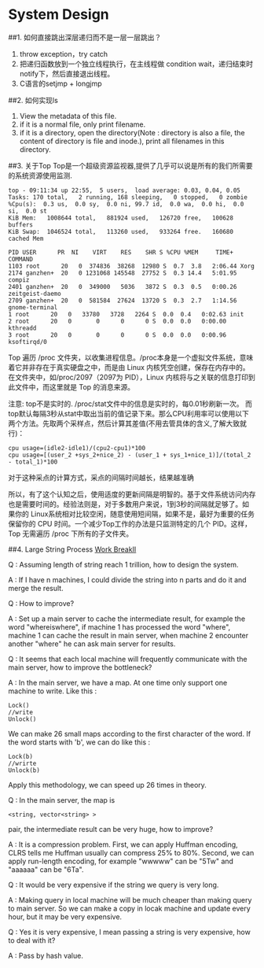 # System Design

##1. 如何直接跳出深层递归而不是一层一层跳出？

1. throw exception，try catch
2. 把递归函数放到一个独立线程执行，在主线程做 condition wait，递归结束时notify下，然后直接退出线程。
3. C语言的setjmp + longjmp

##2. 如何实现ls
1. View the metadata of this file.
2. if it is a normal file, only print filename.
3. if it is a directory, open the directory(Note : directory is also a file, the content of directory is file and inode.), print all filenames in this directory.

##3. 关于Top
Top是一个超级资源监视器,提供了几乎可以说是所有的我们所需要的系统资源使用监测.

    top - 09:11:34 up 22:55,  5 users,  load average: 0.03, 0.04, 0.05
    Tasks: 170 total,   2 running, 168 sleeping,   0 stopped,   0 zombie
    %Cpu(s):  0.3 us,  0.0 sy,  0.0 ni, 99.7 id,  0.0 wa,  0.0 hi,  0.0 si,  0.0 st
    KiB Mem:   1008644 total,   881924 used,   126720 free,   100628 buffers
    KiB Swap:  1046524 total,   113260 used,   933264 free.   160680 cached Mem

    PID USER      PR  NI    VIRT    RES    SHR S %CPU %MEM     TIME+ COMMAND                                                                             
    1103 root      20   0  374836  38268  12980 S  0.7  3.8   2:06.44 Xorg                                                                                
    2174 ganzhen+  20   0 1231068 145548  27752 S  0.3 14.4   5:01.95 compiz                                                                              
    2401 ganzhen+  20   0  349000   5036   3872 S  0.3  0.5   0:00.26 zeitgeist-daemo                                                                     
    2709 ganzhen+  20   0  581584  27624  13720 S  0.3  2.7   1:14.56 gnome-terminal                                                                      
    1 root      20   0   33780   3728   2264 S  0.0  0.4   0:02.63 init                                                                                
    2 root      20   0       0      0      0 S  0.0  0.0   0:00.00 kthreadd                                                                            
    3 root      20   0       0      0      0 S  0.0  0.0   0:00.96 ksoftirqd/0
    
Top 遍历 /proc 文件夹，以收集进程信息。/proc本身是一个虚拟文件系统，意味着它并非存在于真实硬盘之中，而是由 Linux 内核凭空创建，保存在内存中的。在文件夹中，如/proc/2097（2097为 PID），Linux 内核将与之关联的信息打印到此文件中，而这里就是 Top 的消息来源。

注意: top不是实时的. /proc/stat文件中的信息是实时的，每0.01秒刷新一次。
而top默认每隔3秒从stat中取出当前的值记录下来。那么CPU利用率可以使用以下两个方法。先取两个采样点，然后计算其差值(不用去管具体的含义,了解大致就行)：

    cpu usage=(idle2-idle1)/(cpu2-cpu1)*100
    cpu usage=[(user_2 +sys_2+nice_2) - (user_1 + sys_1+nice_1)]/(total_2 - total_1)*100 
    
对于这种采点的计算方式，采点的间隔时间越长，结果越准确

所以，有了这个认知之后，使用适度的更新间隔是明智的。基于文件系统访问内存也是需要时间的。经验法则是，对于多数用户来说，1到3秒的间隔就足够了。如果你的 Linux系统相对比较空闲，随意使用短间隔，如果不是，最好为重要的任务保留你的 CPU 时间。一个减少Top工作的办法是只监测特定的几个 PID。这样，Top 无需遍历 /proc 下所有的子文件夹。

##4. Large String Process
[Work BreakII](https://leetcode.com/problems/word-break-ii/)

Q : Assuming length of string reach 1 trillion, how to design the system.

A : If I have n machines, I could divide the string into n parts and do it and merge the result.

Q : How to improve?

A : Set up a main server to cache the intermediate result, for example the word "whereiswhere", if machine 1 has processed the word "where", machine 1 can cache the result in main server, when machine 2 encounter another "where" he can ask main server for results.

Q : It seems that each local machine will frequently communicate with the main server, how to improve the bottleneck?

A : In the main server, we have a map. At one time only support one machine to write. Like this :
    
    Lock()
    //write
    Unlock()
    
We can make 26 small maps according to the first character of the word. If the word starts with 'b', we can do like this :

    Lock(b)
    //wrirte
    Unlock(b)
    
Apply this methodology, we can speed up 26 times in theory.

Q : In the main server, the map is 

    <string, vector<string> > 
pair, the intermediate result can be very huge, how to improve?

A : It is a compression problem. First, we can apply Huffman encoding, CLRS tells me Huffman usually can compress 25% to 80%. Second, we can apply run-length encoding, for example "wwwww" can be "5Tw" and "aaaaaa" can be "6Ta".

Q : It would be very expensive if the string we query is very long.

A : Making query in local machine will be much cheaper than making query to main server. So we can make a copy in locak machine and update every hour, but it may be very expensive.

Q : Yes it is very expensive, I mean passing a string is very expensive, how to deal with it?

A : Pass by hash value.